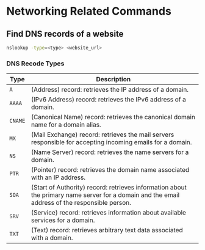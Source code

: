 # Networking Related Commands

## Find DNS records of a website

```bash
nslookup -type=<type> <website_url>
```

### DNS Recode Types

| Type  | Description                                                                                                                                    |
| ----- | ---------------------------------------------------------------------------------------------------------------------------------------------- |
| `A`     | (Address) record: retrieves the IP address of a domain.                                                                                        |
| `AAAA`  | (IPv6 Address) record: retrieves the IPv6 address of a domain.                                                                                 |
| `CNAME` | (Canonical Name) record: retrieves the canonical domain name for a domain alias.                                                               |
| `MX `   | (Mail Exchange) record: retrieves the mail servers responsible for accepting incoming emails for a domain.                                     |
| `NS `   | (Name Server) record: retrieves the name servers for a domain.                                                                                 |
| `PTR`   | (Pointer) record: retrieves the domain name associated with an IP address.                                                                     |
| `SOA`   | (Start of Authority) record: retrieves information about the primary name server for a domain and the email address of the responsible person. |
| `SRV`   | (Service) record: retrieves information about available services for a domain.                                                                 |
| `TXT`   | (Text) record: retrieves arbitrary text data associated with a domain.                                                                         |